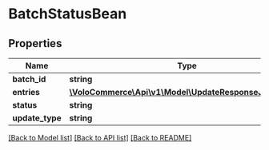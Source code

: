 # BatchStatusBean

## Properties
Name | Type | Description | Notes
------------ | ------------- | ------------- | -------------
**batch_id** | **string** |  | [optional] 
**entries** | [**\VoloCommerce\Api\v1\Model\UpdateResponseJsonEntries**](UpdateResponseJsonEntries.md) |  | [optional] 
**status** | **string** |  | [optional] 
**update_type** | **string** |  | [optional] 

[[Back to Model list]](../README.md#documentation-for-models) [[Back to API list]](../README.md#documentation-for-api-endpoints) [[Back to README]](../README.md)


